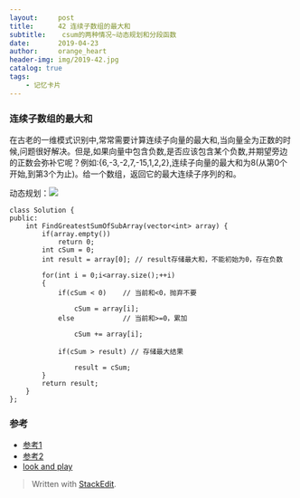 ```yaml
---
layout:     post
title:      42 连续子数组的最大和
subtitle:    csum的两种情况~动态规划和分段函数
date:       2019-04-23
author:     orange_heart
header-img: img/2019-42.jpg
catalog: true
tags:
    - 记忆卡片
---
```


### 连续子数组的最大和

在古老的一维模式识别中,常常需要计算连续子向量的最大和,当向量全为正数的时候,问题很好解决。但是,如果向量中包含负数,是否应该包含某个负数,并期望旁边的正数会弥补它呢？例如:{6,-3,-2,7,-15,1,2,2},连续子向量的最大和为8(从第0个开始,到第3个为止)。给一个数组，返回它的最大连续子序列的和。

动态规划：![](https://wiki.jikexueyuan.com/project/for-offer/images/44.png)


```objk
class Solution {
public:
    int FindGreatestSumOfSubArray(vector<int> array) {
        if(array.empty())
            return 0;
        int cSum = 0;
        int result = array[0]; // result存储最大和，不能初始为0，存在负数  
        
        for(int i = 0;i<array.size();++i)
        {
            if(cSum < 0) 	// 当前和<0，抛弃不要  
            
                cSum = array[i];
            else			// 当前和>=0，累加  
            
                cSum += array[i];
             
            if(cSum > result) // 存储最大结果  
            
                result = cSum;
        }
        return result;
    }
};
```

### 参考

- [参考1](https://github.com/zhedahht/CodingInterviewChinese2)
- [参考2](https://github.com/gatieme/CodingInterviews)
- [look and play](https://www.nowcoder.com/practice/459bd355da1549fa8a49e350bf3df484?tpId=13&tqId=11183&tPage=2&rp=1&ru=/ta/coding-interviews&qru=/ta/coding-interviews/question-ranking)

> Written with [StackEdit](https://stackedit.io/).

<head>
    <script src="https://cdn.mathjax.org/mathjax/latest/MathJax.js?config=TeX-AMS-MML_HTMLorMML" type="text/javascript"></script>
    <script type="text/x-mathjax-config">
        MathJax.Hub.Config({
            tex2jax: {
            skipTags: ['script', 'noscript', 'style', 'textarea', 'pre'],
            inlineMath: [['$','$']]
            }
        });
    </script>
</head>
<!--stackedit_data:
eyJoaXN0b3J5IjpbLTE2OTExODk2MDIsODE5MjQxNjQ2LC0xNz
A1MjczMDQxLDE4NTYzOTUyMDAsLTEyMzg3MTI0M119
-->